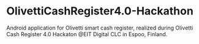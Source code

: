 # OlivettiCashRegister4.0-Hackathon
Android application for Olivetti smart cash register, realized during Olivetti Cash Register 4.0 Hackaton @EIT Digital CLC in Espoo, Finland.
